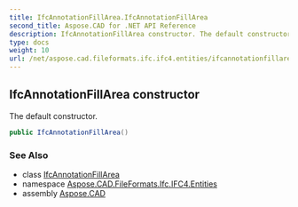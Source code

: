 ```yaml
---
title: IfcAnnotationFillArea.IfcAnnotationFillArea
second_title: Aspose.CAD for .NET API Reference
description: IfcAnnotationFillArea constructor. The default constructor
type: docs
weight: 10
url: /net/aspose.cad.fileformats.ifc.ifc4.entities/ifcannotationfillarea/ifcannotationfillarea/
---
```

## IfcAnnotationFillArea constructor

The default constructor.

```csharp
public IfcAnnotationFillArea()
```

### See Also

* class [IfcAnnotationFillArea](../)
* namespace [Aspose.CAD.FileFormats.Ifc.IFC4.Entities](../../ifcannotationfillarea/)
* assembly [Aspose.CAD](../../../)


